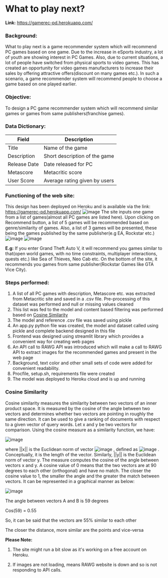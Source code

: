 # What to play next?

**Link:** https://gamerec-pd.herokuapp.com/

### Background:
What to play next is a game recommender system which will recommend PC games based on one game. Due to the increase in eSports industry, a lot of youth are showing interest in PC Games. Also, due to current situations, a lot of people have switched from physical sports to video games. This has created an opportunity for video games manufacturers to increase their sales by offering attractive offers(discount on many games etc.). In such a scenario, a game recommender system will recommend people to choose a game based on one played earlier.

### Objective:
To design a PC game recommender system which will recommend similar games or games from same publishers(franchise games).

### Data Dictionary:
Field	| Description
--- | --- 
Title | Name of the game
Description | Short description of the game
Release Date | Date released for PC
Metascore | Metacritic score
User Score | Average rating given by users

### Functioning of the web site:
This design has been deployed on Heroku and is available via the link: https://gamerec-pd.herokuapp.com/
![image](https://user-images.githubusercontent.com/35566625/142247621-52eefa53-9bfd-4893-8f1e-394972aed2e0.png)
The site inputs one game from a list of games(almost all PC games are listed here). Upon clicking on Recommend button, a list of 5 games will be recommended based on genre/similarity of games. Also, a list of 3 games will be presented, these being the games published by the same publisher(e.g EA, Rockstar etc.)
![image](https://user-images.githubusercontent.com/35566625/142251417-9a135bf2-ec12-42a2-b6fe-9bc07e643628.png)
![image](https://user-images.githubusercontent.com/35566625/143002101-0bc69ddb-1836-483c-a9bc-ac6ab6729163.png)


**E.g:** If you enter Grand Theft Auto V, it will recommend you games similar to that(open world games, with no time constraints, multiplayer interactions, quests etc.) like Sea of Thieves, Neo Cab etc.
On the bottom of the site, it recommends you games from same publisher(Rockstar Games like GTA Vice City).

### Steps performed:
1. A list of all PC games with description, Metascore etc. was extracted from Metacritic site and saved in a .csv file. Pre-processing of this dataset was performed and null or missing values cleaned
2. This list was fed to the model and content based filtering was performed based on [Cosine Similarity](#cosine-similarity)
3. The model and reference .csv file was saved using pickle
4. An app.py python file was created, the model and dataset called using pickle and complete backend designed in this file
5. Frontend was designed using streamlit library which provides a convenient way for creating web pages
6. An API call to RAWG API was introduced which will make a call to RAWG API to extract images for the recommended games and present in the web page
7. Background, text color and other small sets of code were added for convenient readability.
8. Procfile, setup.sh, requirements file were created
9. The model was deployed to Heroku cloud and is up and running

### Cosine Similarity
Cosine similarity measures the similarity between two vectors of an inner product space. It is measured by the cosine of the angle between two vectors and determines whether two vectors are pointing in roughly the same direction.
It can be used to give a ranking of documents with respect to a given vector of query words. Let x and y be two vectors for comparison. Using the cosine measure as a similarity function, we have:

![image](https://user-images.githubusercontent.com/35566625/142252548-b91d2ca5-2da6-449b-9ca4-cf3efad1107a.png)

where ||x|| is the Euclidean norm of vector ![image](https://user-images.githubusercontent.com/35566625/142253045-2b698326-ea2a-4222-974b-34886fad3858.png)
, defined as ![image](https://user-images.githubusercontent.com/35566625/142253118-028f6851-aa3e-4687-ac1a-a51719daae79.png)
. Conceptually, it is the length of the vector. Similarly, ||y|| is the Euclidean norm of vector y. The measure computes the cosine of the angle between vectors x and y. A cosine value of 0 means that the two vectors are at 90 degrees to each other (orthogonal) and have no match. The closer the cosine value to 1, the smaller the angle and the greater the match between vectors. It can be represented in a graphical manner as below:

![image](https://user-images.githubusercontent.com/35566625/142253315-790858f8-b7ce-4b65-9be6-0248ccd0e29e.png)

The angle between vectors A and B is 59 degrees

Cos(59) = 0.55

So, it can be said that the vectors are 55% similar to each other

The closer the distance, more similar are the points and vice-versa

**Please Note:**
1. The site might run a bit slow as it's working on a free account on Heroku.

2. If images are not loading, means RAWG website is down and so is not responding to API calls.
